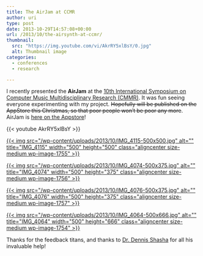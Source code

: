 ```yaml
---
title: The AirJam at CCMR
author: uri
type: post
date: 2013-10-29T14:57:08+00:00
url: /2013/10/the-airsynth-at-ccmr/
thumbnail:
  src: "https://img.youtube.com/vi/AkrRY5xlBsY/0.jpg"
  alt: Thumbnail image
categories:
  - conferences
  - research

---
```

I recently presented the **AirJam** at the [10th International Symposium on Computer Music Multidisciplinary Research (CMMR)][1]. It was fun seeing everyone experimenting with my project. <del datetime="2014-01-02T01:08:27+00:00">Hopefully will be published on the AppStore this Christmas, so that poor people won&#8217;t be poor any more</del>. AirJam is [here on the Appstore][2]!

{{< youtube AkrRY5xlBsY >}}</iframe> 

[{{< img src="/wp-content/uploads/2013/10/IMG_4115-500x500.jpg" alt="" title="IMG_4115" width="500" height="500" class="aligncenter size-medium wp-image-1755" >}}][3]

[{{< img src="/wp-content/uploads/2013/10/IMG_4074-500x375.jpg" alt="" title="IMG_4074" width="500" height="375" class="aligncenter size-medium wp-image-1756" >}}][4]

[{{< img src="/wp-content/uploads/2013/10/IMG_4076-500x375.jpg" alt="" title="IMG_4076" width="500" height="375" class="aligncenter size-medium wp-image-1757" >}}][5]

[{{< img src="/wp-content/uploads/2013/10/IMG_4064-500x666.jpg" alt="" title="IMG_4064" width="500" height="666" class="aligncenter size-medium wp-image-1754" >}}][6]

Thanks for the feedback titans, and thanks to [Dr. Dennis Shasha][7] for all his invaluable help!

 [1]: https://www.cmmr2013.cnrs-mrs.fr/
 [2]: https://itunes.apple.com/us/app/airjam/id775830045?mt=8
 [3]: /wp-content/uploads/2013/10/IMG_4115.jpg
 [4]: /wp-content/uploads/2013/10/IMG_4074.jpg
 [5]: /wp-content/uploads/2013/10/IMG_4076.jpg
 [6]: /wp-content/uploads/2013/10/IMG_4064.jpg
 [7]: https://cs.nyu.edu/shasha/